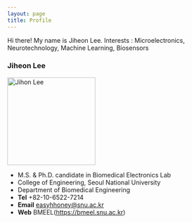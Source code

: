 ```yaml
---
layout: page
title: Profile
---
```


<p class="message">
  Hi there! My name is Jiheon Lee.
  Interests : Microelectronics, Neurotechnology, Machine Learning, Biosensors
</p>

### Jiheon Lee

<img src="https://easyhhoney.github.io/public/images/IMG_6812.jpeg" alt="Jihon Lee" width="200" height="200">

* M.S. & Ph.D. candidate in Biomedical Electronics Lab
* College of Engineering, Seoul National University
* Department of Biomedical Engineering
* **Tel**  +82-10-6522-7214
* **Email**  easyhhoney@snu.ac.kr
* **Web**  BMEEL(https://bmeel.snu.ac.kr)
